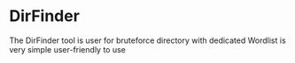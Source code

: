 # DirFinder
The DirFinder tool is user for bruteforce directory with dedicated Wordlist is very simple user-friendly to use 
